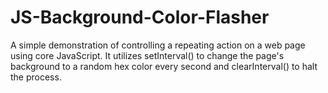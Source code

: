 # JS-Background-Color-Flasher
A simple demonstration of controlling a repeating action on a web page using core JavaScript. It utilizes setInterval() to change the page's background to a random hex color every second and clearInterval() to halt the process.
